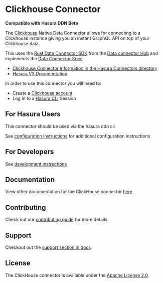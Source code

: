 # Clickhouse Connector

**Compatible with Hasura DDN Beta**

The [Clickhouse](https://clickhouse.com/) Native Data Connector allows for connecting to a Clickhouse instance giving
you an instant GraphQL API on top of your Clickhouse data.

This uses the [Rust Data Connector SDK](https://github.com/hasura/ndc-hub#rusk-sdk) from the [Data connector Hub](https://github.com/hasura/ndc-hub) and implements the [Data Connector Spec](https://github.com/hasura/ndc-spec).

- [Clickhouse Connector information in the Hasura Connectors directory](https://hasura.io/connectors/clickhouse)
- [Hasura V3 Documentation](https://hasura.io/docs/3.0)

In order to use this connector you will need to:

- Create a [Clickhouse account](https://clickhouse.cloud/signUp?loc=nav-get-started)
- Log in to a [Hasura CLI](https://hasura.io/docs/3.0/cli/overview/) Session

## For Hasura Users

This connector should be used via the hasura ddn cli

See [configuration instructions](./docs/configuration.md) for additional configuration instructions

## For Developers

See [development instructions](./docs/development.md)

## Documentation

View other documentation for the ClickHouse connector [here](./docs/index.md).

## Contributing

Check out our [contributing guide](./docs/contributing.md) for more details.

## Support

Checkout out the [support section in docs](./docs/support.md).

## License

The ClickHouse connector is available under the [Apache License 2.0](https://www.apache.org/licenses/LICENSE-2.0).
